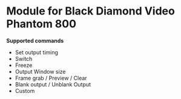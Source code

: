 # Module for Black Diamond Video Phantom 800

**Supported commands**

* Set output timing
* Switch
* Freeze
* Output Window size 
* Frame grab / Preview / Clear
* Blank output / Unblank Output
* Custom